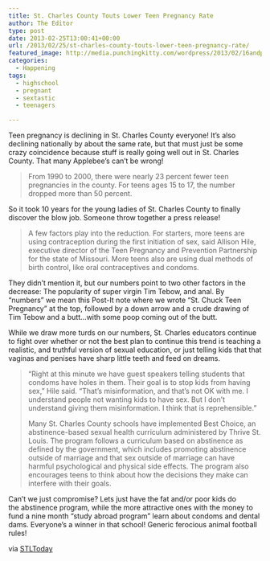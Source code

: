 ```yaml
---
title: St. Charles County Touts Lower Teen Pregnancy Rate
author: The Editor
type: post
date: 2013-02-25T13:00:41+00:00
url: /2013/02/25/st-charles-county-touts-lower-teen-pregnancy-rate/
featured_image: http://media.punchingkitty.com/wordpress/2013/02/16andpregnant.jpg
categories:
  - Happening
tags:
  - highschool
  - pregnant
  - sextastic
  - teenagers

---
```

Teen pregnancy is declining in St. Charles County everyone! It&#8217;s also declining nationally by about the same rate, but that must just be some crazy coincidence because stuff is really going well out in St. Charles County. That many Applebee&#8217;s can&#8217;t be wrong!

> From 1990 to 2000, there were nearly 23 percent fewer teen pregnancies in the county. For teens ages 15 to 17, the number dropped more than 50 percent.

So it took 10 years for the young ladies of St. Charles County to finally discover the blow job. Someone throw together a press release!

> A few factors play into the reduction. For starters, more teens are using contraception during the first initiation of sex, said Allison Hile, executive director of the Teen Pregnancy and Prevention Partnership for the state of Missouri. More teens also are using dual methods of birth control, like oral contraceptives and condoms.

They didn&#8217;t mention it, but our numbers point to two other factors in the decrease: The popularity of super virgin Tim Tebow, and anal. By &#8220;numbers&#8221; we mean this Post-It note where we wrote &#8220;St. Chuck Teen Pregnancy&#8221; at the top, followed by a down arrow and a crude drawing of Tim Tebow and a butt&#8230;with some poop coming out of the butt.

While we draw more turds on our numbers, St. Charles educators continue to fight over whether or not the best plan to continue this trend is teaching a realistic, and truthful version of sexual education, or just telling kids that that vaginas and penises have sharp little teeth and feed on dreams.

> &#8220;Right at this minute we have guest speakers telling students that condoms have holes in them. Their goal is to stop kids from having sex,&#8221; Hile said. &#8220;That&#8217;s misinformation, and that&#8217;s not OK with me. I understand people not wanting kids to have sex. But I don&#8217;t understand giving them misinformation. I think that is reprehensible.&#8221;
> 
> Many St. Charles County schools have implemented Best Choice, an abstinence-based sexual health curriculum administered by Thrive St. Louis. The program follows a curriculum based on abstinence as defined by the government, which includes promoting abstinence outside of marriage and that sex outside of marriage can have harmful psychological and physical side effects. The program also encourages teens to think about how the decisions they make can interfere with their goals.

Can&#8217;t we just compromise? Lets just have the fat and/or poor kids do the abstinence program, while the more attractive ones with the money to fund a nine month &#8220;study abroad program&#8221; learn about condoms and dental dams. Everyone&#8217;s a winner in that school! Generic ferocious animal football rules!

via <a href="http://www.stltoday.com/suburban-journals/stcharles/education/teen-pregnancy-rate-declining-in-st-charles-county/article_0f2a5139-bd87-5dbf-b667-bdcb18ae3edd.html" target="_blank">STLToday</a>
